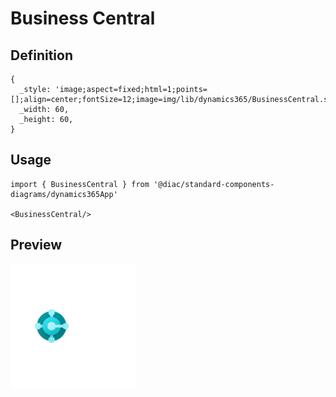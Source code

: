 # Business Central

## Definition

```
{
  _style: 'image;aspect=fixed;html=1;points=[];align=center;fontSize=12;image=img/lib/dynamics365/BusinessCentral.svg;strokeColor=none;',
  _width: 60,
  _height: 60,
}
```

## Usage

```
import { BusinessCentral } from '@diac/standard-components-diagrams/dynamics365App'

<BusinessCentral/>
```

## Preview

<img src="./business-central.png" width="200"/>
